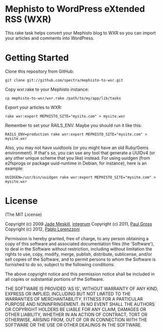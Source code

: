 Mephisto to WordPress eXtended RSS (WXR)
========================================

This rake task helps convert your Mephisto blog to WXR so you can import your articles and comments into WordPress.

Getting Started
===============

Clone this repository from GitHub:

    git clone git://github.com/spectra/mephisto-to-wxr.git

Copy wxr.rake to your Mephisto instance:

    cp mephisto-to-wxr/wxr.rake /path/to/my/app/lib/tasks

Export your articles to WXR:

    rake wxr:export MEPHISTO_SITE="mysite.com" > mysite.wxr

Remember to set your RAILS_ENV. Maybe you should run it like this:

    RAILS_ENV=production rake wxr:export MEPHISTO_SITE="mysite.com" > mysite.wxr

Also, you may not have uuidtools (or you might have an old Ruby/Gems environment). If that's so, you can use any tool that generate a UUIDv4 (or any other unique scheme that you like) instead. For using uuidgen (from e2fsprogs or package uuid-runtime in Debian, for instance), here is an example:

    UUIDGEN=/usr/bin/uuidgen rake wxr:export MEPHISTO_SITE="mysite.com" > mysite.wxr

License
=======

(The MIT License)

Copyright (c) 2009 [Jade Meskill][iamruinous], [integrum][]
Copyright (c) 2011, [Paul Gross][pgr0ss]
Copyright (c) 2012, [Pablo Lorenzzoni][spectra]

Permission is hereby granted, free of charge, to any person obtaining
a copy of this software and associated documentation files (the
'Software'), to deal in the Software without restriction, including
without limitation the rights to use, copy, modify, merge, publish,
distribute, sublicense, and/or sell copies of the Software, and to
permit persons to whom the Software is furnished to do so, subject to
the following conditions:

The above copyright notice and this permission notice shall be
included in all copies or substantial portions of the Software.

THE SOFTWARE IS PROVIDED 'AS IS', WITHOUT WARRANTY OF ANY KIND,
EXPRESS OR IMPLIED, INCLUDING BUT NOT LIMITED TO THE WARRANTIES OF
MERCHANTABILITY, FITNESS FOR A PARTICULAR PURPOSE AND NONINFRINGEMENT.
IN NO EVENT SHALL THE AUTHORS OR COPYRIGHT HOLDERS BE LIABLE FOR ANY
CLAIM, DAMAGES OR OTHER LIABILITY, WHETHER IN AN ACTION OF CONTRACT,
TORT OR OTHERWISE, ARISING FROM, OUT OF OR IN CONNECTION WITH THE
SOFTWARE OR THE USE OR OTHER DEALINGS IN THE SOFTWARE.

[integrum]: http://integrumtech.com
[iamruinous]: http://iamruinous.com
[pgr0ss]: http://www.pgrs.net/
[spectra]: http://www.nardol.org/
